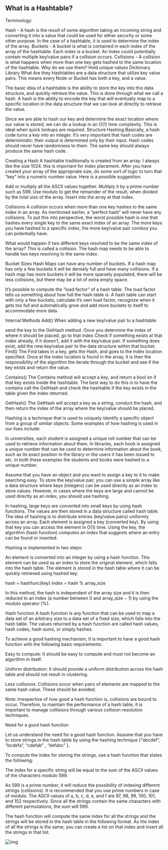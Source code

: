 ## What is a Hashtable?
Terminology:

Hash - A hash is the result of some algorithm taking an incoming string and converting it into a value that could be used for either security or some other purpose. In the case of a hashtable, it is used to determine the index of the array.
Buckets - A bucket is what is contained in each index of the array of the hashtable. Each index is a bucket. An index could potentially contain multiple key/value pairs if a collision occurs.
Collisions - A collision is what happens when more than one key gets hashed to the same location of the hashtable.
Why do we use them?
Hold unique values
Dictionary
Library
What Are they
Hashtables are a data structure that utilize key value pairs. This means every Node or Bucket has both a key, and a value.

The basic idea of a hashtable is the ability to store the key into this data structure, and quickly retrieve the value. This is done through what we call a hash. A hash is the ability to encode the key that will eventually map to a specific location in the data structure that we can look at directly to retrieve the value.

Since we are able to hash our key and determine the exact location where our value is stored, we can do a lookup in an O(1) time complexity. This is ideal when quick lookups are required.
Structure
Hashing
Basically, a hash code turns a key into an integer. It’s very important that hash codes are deterministic: their output is determined only by their input. Hash codes should never have randomness to them. The same key should always produce the same hash code.

Creating a Hash
A hashtable traditionally is created from an array. I always like the size 1024. this is important for index placement. After you have created your array of the appropriate size, do some sort of logic to turn that “key” into a numeric number value. Here is a possible suggestion:

Add or multiply all the ASCII values together.
Multiply it by a prime number such as 599.
Use modulo to get the remainder of the result, when divided by the total size of the array.
Insert into the array at that index.

Collisions
A collision occurs when more than one key hashes to the same index in an array. As mentioned earlier, a “perfect hash” will never have any collisions. To put this into perspective, the worst possible hash is one that hashes every single key to the same exact index of an array. The more keys you have hashed to a specific index, the more key/value pair combos you can potentially have.

What would happen if two different keys resolved to be the same index of the array? This is called a collision. The hash map needs to be able to handle two keys resolving to the same index.


Bucket Sizes
Hash Maps can have any number of buckets. If a hash map has only a few buckets it will be densely full and have many collisions. If a hash map has more buckets it will be more sparsely populated, there will be less collisions, but there may be a lot of extra empty space.

It’s possible to compute the “load factor” of a hash table. The load factor tells us something about how full the hash table is. A hash table can start with only a few buckets, calculate it’s own load factor, recognize when it gets too full and automatically grow and add more buckets to itself to accommodate more data.

Internal Methods
Add()
When adding a new key/value pair to a hashtable:

send the key to the GetHash method.
Once you determine the index of where it should be placed, go to that index
Check if something exists at that index already, if it doesn’t, add it with the key/value pair.
If something does exist, add the new key/value pair to the data structure within that bucket.
Find()
The Find takes in a key, gets the Hash, and goes to the index location specified. Once at the index location is found in the array, it is then the responsibility of the algorithm the iterate through the bucket and see if the key exists and return the value.

Contains()
The Contains method will accept a key, and return a bool on if that key exists inside the hashtable. The best way to do this is to have the contains call the GetHash and check the hashtable if the key exists in the table given the index returned.

GetHash()
The GetHash will accept a key as a string, conduct the hash, and then return the index of the array where the key/value should be placed.

Hashing is a technique that is used to uniquely identify a specific object from a group of similar objects. Some examples of how hashing is used in our lives include:

In universities, each student is assigned a unique roll number that can be used to retrieve information about them.
In libraries, each book is assigned a unique number that can be used to determine information about the book, such as its exact position in the library or the users it has been issued to etc.
In both these examples the students and books were hashed to a unique number.

Assume that you have an object and you want to assign a key to it to make searching easy. To store the key/value pair, you can use a simple array like a data structure where keys (integers) can be used directly as an index to store values. However, in cases where the keys are large and cannot be used directly as an index, you should use hashing.

In hashing, large keys are converted into small keys by using hash functions. The values are then stored in a data structure called hash table. The idea of hashing is to distribute entries (key/value pairs) uniformly across an array. Each element is assigned a key (converted key). By using that key you can access the element in O(1) time. Using the key, the algorithm (hash function) computes an index that suggests where an entry can be found or inserted.

Hashing is implemented in two steps:

An element is converted into an integer by using a hash function. This element can be used as an index to store the original element, which falls into the hash table.
The element is stored in the hash table where it can be quickly retrieved using hashed key.

hash = hashfunc(key)
index = hash % array_size

In this method, the hash is independent of the array size and it is then reduced to an index (a number between 0 and array_size − 1) by using the modulo operator (%).

Hash function
A hash function is any function that can be used to map a data set of an arbitrary size to a data set of a fixed size, which falls into the hash table. The values returned by a hash function are called hash values, hash codes, hash sums, or simply hashes.

To achieve a good hashing mechanism, It is important to have a good hash function with the following basic requirements:

Easy to compute: It should be easy to compute and must not become an algorithm in itself.

Uniform distribution: It should provide a uniform distribution across the hash table and should not result in clustering.

Less collisions: Collisions occur when pairs of elements are mapped to the same hash value. These should be avoided.

Note: Irrespective of how good a hash function is, collisions are bound to occur. Therefore, to maintain the performance of a hash table, it is important to manage collisions through various collision resolution techniques.

Need for a good hash function

Let us understand the need for a good hash function. Assume that you have to store strings in the hash table by using the hashing technique {“abcdef”, “bcdefa”, “cdefab” , “defabc” }.

To compute the index for storing the strings, use a hash function that states the following:

The index for a specific string will be equal to the sum of the ASCII values of the characters modulo 599.

As 599 is a prime number, it will reduce the possibility of indexing different strings (collisions). It is recommended that you use prime numbers in case of modulo. The ASCII values of a, b, c, d, e, and f are 97, 98, 99, 100, 101, and 102 respectively. Since all the strings contain the same characters with different permutations, the sum will 599.

The hash function will compute the same index for all the strings and the strings will be stored in the hash table in the following format. As the index of all the strings is the same, you can create a list on that index and insert all the strings in that list.

![img](https://he-s3.s3.amazonaws.com/media/uploads/dda3e36.jpg)